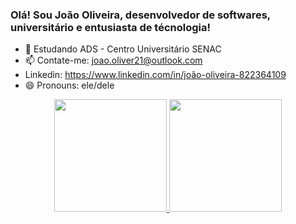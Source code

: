 ### Olá! Sou João Oliveira, desenvolvedor de softwares, universitário e entusiasta de técnologia!

- 🌱 Estudando ADS - Centro Universitário SENAC
- 📫 Contate-me: joao.oliver21@outlook.com
- Linkedin: https://www.linkedin.com/in/joão-oliveira-822364109
- 😄 Pronouns: ele/dele

<div align="center">
  <a href="https://github.com/rafaballerini">
  <img height="180em" src="https://github-readme-stats.vercel.app/api?username=IronDev21&show_icons=false&theme=dark&include_all_commits=true&count_private=true"/>
  <img height="180em" src="https://github-readme-stats.vercel.app/api/top-langs/?username=IronDev&layout=compact&langs_count=7&theme=dark"/>
</div>
